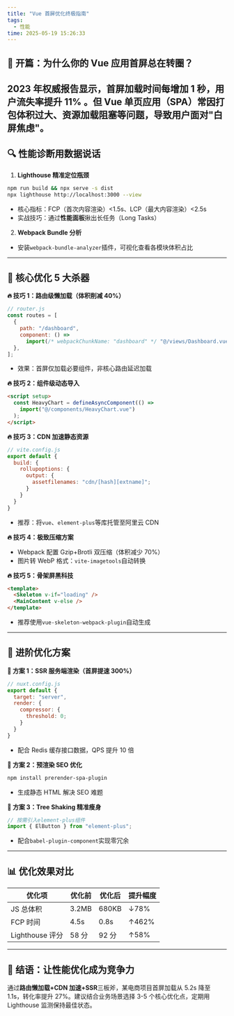 ```yaml
---
title: "Vue 首屏优化终极指南"
tags:
  - 性能
time: 2025-05-19 15:26:33
---
```


## 🌟 开篇：为什么你的 Vue 应用首屏总在转圈？

## 2023 年权威报告显示，**首屏加载时间每增加 1 秒，用户流失率提升 11%** 。但 Vue 单页应用（SPA）常因打包体积过大、资源加载阻塞等问题，导致用户面对"白屏焦虑"。

## 🔍 性能诊断用数据说话

1. **Lighthouse 精准定位瓶颈**

```bash
npm run build && npx serve -s dist
npx lighthouse http://localhost:3000 --view
```

- 核心指标：FCP（首次内容渲染）<1.5s、LCP（最大内容渲染）<2.5s
- 实战技巧：通过**性能面板**揪出长任务（Long Tasks）

2. **Webpack Bundle 分析**

- 安装`webpack-bundle-analyzer`插件，可视化查看各模块体积占比

---

## 🚀 核心优化 5 大杀器

**🔥 技巧 1：路由级懒加载（体积削减 40%）**

```js
// router.js
const routes = [
  {
    path: "/dashboard",
    component: () =>
      import(/* webpackChunkName: "dashboard" */ "@/views/Dashboard.vue"),
  },
];
```

- 效果：首屏仅加载必要组件，非核心路由延迟加载

**🔥 技巧 2：组件级动态导入**

```html
<script setup>
  const HeavyChart = defineAsyncComponent(() =>
    import("@/components/HeavyChart.vue")
  );
</script>
```

**🔥 技巧 3：CDN 加速静态资源**

```js
// vite.config.js
export default {
  build: {
    rollupoptions: {
      output: {
        assetfilenames: "cdn/[hash][extname]";
      }
    }
  }
}
```

- 推荐：将`vue`、`element-plus`等库托管至阿里云 CDN

**🔥 技巧 4：极致压缩方案**

- Webpack 配置 Gzip+Brotli 双压缩（体积减少 70%）
- 图片转 WebP 格式：`vite-imagetools`自动转换

**🔥 技巧 5：骨架屏黑科技**

```html
<template>
  <Skeleton v-if="loading" />
  <MainContent v-else />
</template>
```

- 推荐使用`vue-skeleton-webpack-plugin`自动生成

---

## 💎 进阶优化方案

**🎯 方案 1：SSR 服务端渲染（首屏提速 300%）**

```js
// nuxt.config.js
export default {
  target: "server",
  render: {
    compressor: {
      threshold: 0;
    }
  }
}
```

- 配合 Redis 缓存接口数据，QPS 提升 10 倍

**🎯 方案 2：预渲染 SEO 优化**

```bash
npm install prerender-spa-plugin
```

- 生成静态 HTML 解决 SEO 难题

**🎯 方案 3：Tree Shaking 精准瘦身**

```js
// 按需引入element-plus组件
import { ElButton } from "element-plus";
```

- 配合`babel-plugin-component`实现零冗余

---

## 📊 优化效果对比

| 优化项          | 优化前 | 优化后 | 提升幅度 |
| --------------- | ------ | ------ | -------- |
| JS 总体积       | 3.2MB  | 680KB  | ↓78%     |
| FCP 时间        | 4.5s   | 0.8s   | ↑462%    |
| Lighthouse 评分 | 58 分  | 92 分  | ↑58%     |

---

## 🌈 结语：让性能优化成为竞争力

通过**路由懒加载+CDN 加速+SSR**三板斧，某电商项目首屏加载从 5.2s 降至 1.1s，转化率提升 27%。建议结合业务场景选择 3-5 个核心优化点，定期用 Lighthouse 监测保持最佳状态。
